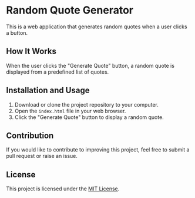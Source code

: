 # Random Quote Generator

This is a web application that generates random quotes when a user clicks a button.

## How It Works

When the user clicks the "Generate Quote" button, a random quote is displayed from a predefined list of quotes.

## Installation and Usage

1. Download or clone the project repository to your computer.
2. Open the `index.html` file in your web browser.
3. Click the "Generate Quote" button to display a random quote.

## Contribution

If you would like to contribute to improving this project, feel free to submit a pull request or raise an issue.

## License

This project is licensed under the [MIT License](LICENSE).
